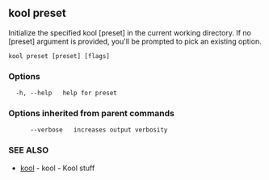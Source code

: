 ## kool preset

Initialize the specified kool [preset] in the current working directory. If no [preset] argument is provided, you'll be prompted to pick an existing option.

```
kool preset [preset] [flags]
```

### Options

```
  -h, --help   help for preset
```

### Options inherited from parent commands

```
      --verbose   increases output verbosity
```

### SEE ALSO

* [kool](kool)	 - kool - Kool stuff

